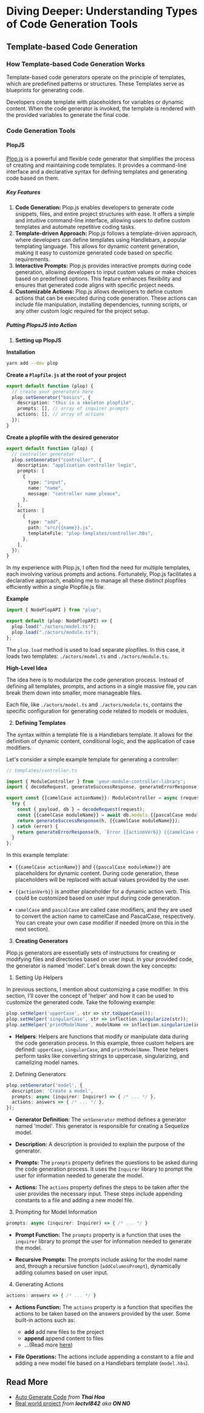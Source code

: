 # Diving Deeper: Understanding Types of Code Generation Tools

## Template-based Code Generation

### How Template-based Code Generation Works

Template-based code generators operate on the principle of templates, which are predefined patterns or structures. These Templates serve as blueprints for generating code.

Developers create template with placeholders for variables or dynamic content. When the code generator is invoked, the template is rendered with the provided variables to generate the final code.

### Code Generation Tools

#### PlopJS

<!-- Brief overview of PlopJS -->

[Plop.js]() is a powerful and flexible code generator that simplifies the process of creating and maintaining code templates. It provides a command-line interface and a declarative syntax for defining templates and generating code based on them.

##### Key Features

1. **Code Generation:** Plop.js enables developers to generate code snippets, files, and entire project structures with ease. It offers a simple and intuitive command-line interface, allowing users to define custom templates and automate repetitive coding tasks.
2. **Template-driven Approach:** Plop.js follows a template-driven approach, where developers can define templates using Handlebars, a popular templating language. This allows for dynamic content generation, making it easy to customize generated code based on specific requirements.
3. **Interactive Prompts:** Plop.js provides interactive prompts during code generation, allowing developers to input custom values or make choices based on predefined options. This feature enhances flexibility and ensures that generated code aligns with specific project needs.
4. **Customizable Actions:** Plop.js allows developers to define custom actions that can be executed during code generation. These actions can include file manipulation, installing dependencies, running scripts, or any other custom logic required for the project setup.

##### Putting PlopsJS into Action

1. **Setting up PlopJS**

**Installation**

```sh
yarn add --dev plop
```

**Create a `Plopfile.js` at the root of your project**

```typescript
export default function (plop) {
  // create your generators here
  plop.setGenerator("basics", {
    description: "this is a skeleton plopfile",
    prompts: [], // array of inquirer prompts
    actions: [], // array of actions
  });
}
```

**Create a plopfile with the desired generator**

```typescript
export default function (plop) {
  // controller generator
  plop.setGenerator("controller", {
    description: "application controller logic",
    prompts: [
      {
        type: "input",
        name: "name",
        message: "controller name please",
      },
    ],
    actions: [
      {
        type: "add",
        path: "src/{{name}}.js",
        templateFile: "plop-templates/controller.hbs",
      },
    ],
  });
}
```

In my experience with Plop.js, I often find the need for multiple templates, each involving various prompts and actions. Fortunately, Plop.js facilitates a declarative approach, enabling me to manage all these distinct plopfiles efficiently within a single Plopfile.js file.

**Example**

```typescript
import { NodePlopAPI } from "plop";

export default (plop: NodePlopAPI) => {
  plop.load("./actors/model.ts");
  plop.load("./actors/module.ts");
};
```

The `plop.load` method is used to load separate plopfiles. In this case, it loads two templates: `./actors/model.ts` and `./actors/module.ts`.

**High-Level Idea**

The idea here is to modularize the code generation process. Instead of defining all templates, prompts, and actions in a single massive file, you can break them down into smaller, more manageable files.

Each file, like `./actors/model.ts` and `./actors/module.ts`, contains the specific configuration for generating code related to models or modules.

2. **Defining Templates**

The syntax within a template file is a Handlebars template. It allows for the definition of dynamic content, conditional logic, and the application of case modifiers.

Let's consider a simple example template for generating a controller:

```typescript
// templates/controller.ts

import { ModuleController } from 'your-module-controller-library';
import { decodeRequest, generateSuccessResponse, generateErrorResponse, httpStatus } from 'your-utils-library';

export const {{camelCase actionName}}: ModuleController = async (request, h) => {
  try {
    const { payload, db } = decodeRequest(request);
    const {{camelCase moduleName}} = await db.models.{{pascalCase moduleName}}.{{actionName}}(payload);
    return generateSuccessResponse(h, {{camelCase moduleName}});
  } catch (error) {
    return generateErrorResponse(h, `Error {{actionVerb}} {{camelCase moduleName}}`, httpStatus.BAD_REQUEST);
  }
};
```

In this example template:

- `{{camelCase actionName}}` and `{{pascalCase moduleName}}` are placeholders for dynamic content. During code generation, these placeholders will be replaced with actual values provided by the user.

- `{{actionVerb}}` is another placeholder for a dynamic action verb. This could be customized based on user input during code generation.

- `camelCase` and `pascalCase` are called case modifiers, and they are used to convert the action name to camelCase and PascalCase, respectively. You can create your own case modifier if needed (more on this in the next section).

3. **Creating Generators**

Plop.js generators are essentially sets of instructions for creating or modifying files and directories based on user input. In your provided code, the generator is named 'model'. Let's break down the key concepts:

1. Setting Up Helpers

In previous sections, I mention about customizing a case modifier. In this section, I'll cover the concept of 'helper' and how it can be used to customize the generated code. Take the following example:

```typescript
plop.setHelper('upperCase', str => str.toUpperCase());
plop.setHelper('singularCase', str => inflection.singularize(str));
plop.setHelper('printModelName', modelName => inflection.singularize(inflection.camelize(modelName)));
```

- **Helpers**: Helpers are functions that modify or manipulate data during the code generation process. In this example, three custom helpers are defined: `upperCase`, `singularCase`, and `printModelName`. These helpers perform tasks like converting strings to uppercase, singularizing, and camelizing model names.

2. Defining Generators

```typescript
plop.setGenerator('model', {
  description: 'Create a model',
  prompts: async (inquirer: Inquirer) => { /* ... */ },
  actions: answers => { /* ... */ },
});
```


- **Generator Definition:** The `setGenerator` method defines a generator named 'model'. This generator is responsible for creating a Sequelize model.

- **Description:** A description is provided to explain the purpose of the generator.

- **Prompts:** The `prompts` property defines the questions to be asked during the code generation process. It uses the `Inquirer` library to prompt the user for information needed to generate the model.

- **Actions:** The `actions` property defines the steps to be taken after the user provides the necessary input. These steps include appending constants to a file and adding a new model file.


3. Prompting for Model Information

```typescript
prompts: async (inquirer: Inquirer) => { /* ... */ }
```

- **Prompt Function:** The `prompts` property is a function that uses the `inquirer` library to prompt the user for information needed to generate the model.

- **Recursive Prompts:** The prompts include asking for the model name and, through a recursive function (`addColumnsPrompt`), dynamically adding columns based on user input.

4. Generating Actions

```typescript
actions: answers => { /* ... */ }
```

- **Actions Function:** The `actions` property is a function that specifies the actions to be taken based on the answers provided by the user. Some built-in actions such as:
    - **add** add new files to the project
    - **append** append content to files
    - ...(Read more [here](https://plopjs.com/documentation/#built-in-actions))

- **File Operations:** The actions include appending a constant to a file and adding a new model file based on a Handlebars template (`model.hbs`).

## Read More

- [Auto Generate Code](https://docs.google.com/presentation/d/1nVApi5bklwTIYIctGVKlx7bQGaMgPWLfR7AdALZ3m-8/edit#slide=id.g142d6c309a9_0_28) *from **Thai Hoa***
- [Real world project](https://github.com/loctvl842/hapi-sequelize-seed) *from **loctvl842** aka **ON NO***
